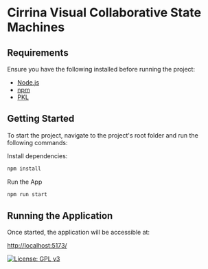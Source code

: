 # Cirrina Visual Collaborative State Machines


## Requirements

Ensure you have the following installed before running the project:
- [Node.js](https://nodejs.org/)
- [npm](https://www.npmjs.com/)
- [PKL](https://pkl-lang.org/index.html)

## Getting Started



To start the project, navigate to the project's root folder and run the following commands:

Install dependencies:
```sh
npm install
```
Run the App
```sh
npm run start
```

## Running the Application

Once started, the application will be accessible at:

[http://localhost:5173/](http://localhost:5173/)

[![License: GPL v3](https://img.shields.io/badge/License-GPLv3-blue.svg)](LICENSE.md)
